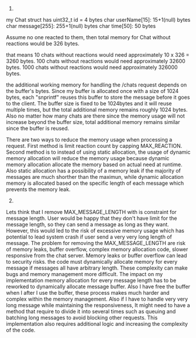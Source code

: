1.
my Chat struct has 
    uint32_t id = 4 bytes
    char userName[15]: 15+1(null) bytes
    char message[255]: 255+1(null) bytes
    char time[50]: 50 bytes

Assume no one reacted to them, then total memory for Chat without reactions would be 326 bytes.

that means 
10 chats without reactions would need approximately 10 x 326 = 3260 bytes.
100 chats without reactions would need approximately 32600 bytes.
1000 chats without reactions would need approximately 326000 bytes.

the additional working memory for handling the /chats request depends on the buffer's bytes. 
Since my buffer is allocated once with a size of 1024 bytes, each "snprintf" reuses this buffer to store the message before it goes to the client. The buffer size is fixed to be 1024bytes and it will reuse multiple times, but the total additional memory remains roughly 1024 bytes. Also no matter how many chats are there since the memory usage will not increase beyond the buffer size, total additional memory remains similar since the buffer is reused.

There are two ways to reduce the memory usage when processing a request. First method is limit reaction count by capping MAX_REACTION. Second method is to instead of using static allocation, the usage of dynamic memory allocation will reduce the memory usage because dynamic memory allocation allocate the memory based on actual need at runtime. Also static allocation has a possibility of a memory leak if the majority of messages are much shorther than the maximun, while dynamic allocation memory is allocated based on the specific length of each message which prevents the memory leak.


2.
Lets think that I remove MAX_MESSAGE_LENGTH with is constraint for message length. User would be happy that they don't have limit for the message length, so they can send a message as long as they want. However, this would led to the risk of excessive memory usage which has potential to lead system crash if user send a very very long length of message. 
The problem for removing the MAX_MESSAGE_LENGTH are risk of memory leaks, buffer overflow, complex memory allocation code, slower responsive from the chat server. Memory leaks or buffer overflow can lead to security risks. the code must dynamically allocate memory for every message if messages all have arbitrary length. These complexity can make bugs and memory management more difficult.
The impact on my implementation memory allocation for every message length has to be reworked to dynamically allocate message buffer. Also I have free the buffer when I after I use the buffer, these process makes much harder and complex within the memory management. Also if I have to handle very very long message while maintaining the responsiveness, It might need to have a method that require to divide it into several times such as queuing and batching long messages to avoid blocking other requests. This implementation also requires additional logic and increasing the complexity of the code. 

